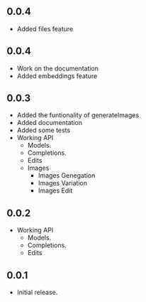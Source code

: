 ## 0.0.4

* Added files feature

## 0.0.4

* Work on the documentation
* Added embeddings feature

## 0.0.3
* Added the funtionality of generateImages
* Added documentation
* Added some tests
* Working API
    * Models.
    * Completions.
    * Edits
    * Images
        * Images Genegation
        * Images Variation
        * Images Edit

## 0.0.2

* Working API
    * Models.
    * Completions.
    * Edits

## 0.0.1

* Initial release.
